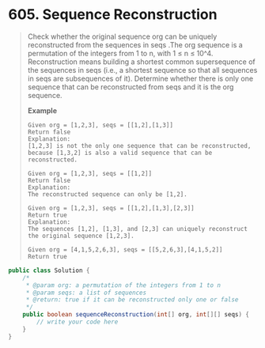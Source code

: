 # 605. Sequence Reconstruction

> Check whether the original sequence  org  can be uniquely reconstructed from the sequences in  seqs .The org sequence is a permutation of the integers from 1 to n, with 1 ≤ n ≤ 10^4. Reconstruction means building a shortest common supersequence of the sequences in  seqs  \(i.e., a shortest sequence so that all sequences in  seqs  are subsequences of it\). Determine whether there is only one sequence that can be reconstructed from  seqs  and it is the  org  sequence.
>
> **Example**
>
> ```
> Given org = [1,2,3], seqs = [[1,2],[1,3]]
> Return false
> Explanation:
> [1,2,3] is not the only one sequence that can be reconstructed, because [1,3,2] is also a valid sequence that can be reconstructed.
>
> Given org = [1,2,3], seqs = [[1,2]]
> Return false
> Explanation:
> The reconstructed sequence can only be [1,2].
>
> Given org = [1,2,3], seqs = [[1,2],[1,3],[2,3]]
> Return true
> Explanation:
> The sequences [1,2], [1,3], and [2,3] can uniquely reconstruct the original sequence [1,2,3].
>
> Given org = [4,1,5,2,6,3], seqs = [[5,2,6,3],[4,1,5,2]]
> Return true
> ```

```java
public class Solution {
    /*
     * @param org: a permutation of the integers from 1 to n
     * @param seqs: a list of sequences
     * @return: true if it can be reconstructed only one or false
     */
    public boolean sequenceReconstruction(int[] org, int[][] seqs) {
        // write your code here
    }
}
```



